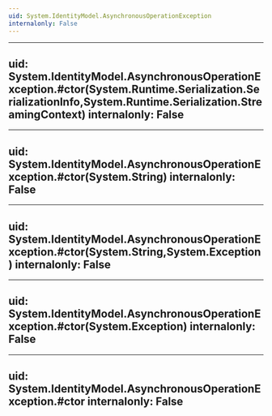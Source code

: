 ```yaml
---
uid: System.IdentityModel.AsynchronousOperationException
internalonly: False
---
```


---
uid: System.IdentityModel.AsynchronousOperationException.#ctor(System.Runtime.Serialization.SerializationInfo,System.Runtime.Serialization.StreamingContext)
internalonly: False
---

---
uid: System.IdentityModel.AsynchronousOperationException.#ctor(System.String)
internalonly: False
---

---
uid: System.IdentityModel.AsynchronousOperationException.#ctor(System.String,System.Exception)
internalonly: False
---

---
uid: System.IdentityModel.AsynchronousOperationException.#ctor(System.Exception)
internalonly: False
---

---
uid: System.IdentityModel.AsynchronousOperationException.#ctor
internalonly: False
---
